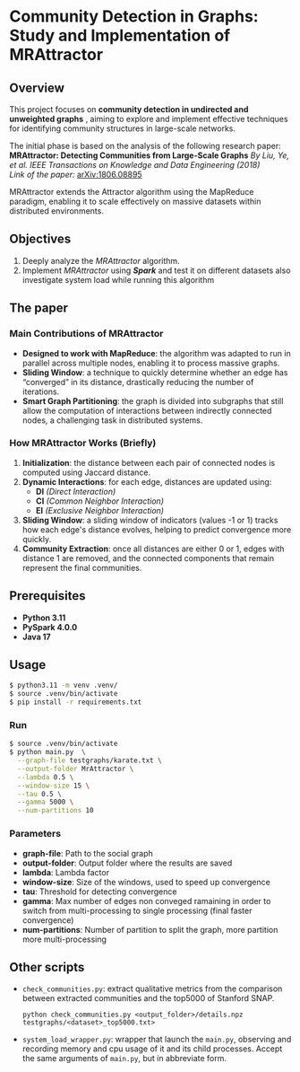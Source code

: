 # Community Detection in Graphs: Study and Implementation of MRAttractor

## Overview

This project focuses on **community detection in undirected and unweighted graphs** , aiming to explore and implement effective techniques for identifying community structures in large-scale networks.

The initial phase is based on the analysis of the following research paper:  
**MRAttractor: Detecting Communities from Large-Scale Graphs**
*By Liu, Ye, et al.*
*IEEE Transactions on Knowledge and Data Engineering (2018)*  
*Link of the paper:* [arXiv:1806.08895](https://arxiv.org/abs/1806.08895)

MRAttractor extends the Attractor algorithm using the MapReduce paradigm, enabling it to scale effectively on massive datasets within distributed environments.

## Objectives

1. Deeply analyze the *MRAttractor* algorithm.  
2. Implement *MRAttractor* using ***Spark*** and test it on different datasets also investigate system load while running this algorithm

## The paper
### Main Contributions of MRAttractor

- **Designed to work with MapReduce**: the algorithm was adapted to run in parallel across multiple nodes, enabling it to process massive graphs.  
- **Sliding Window**: a technique to quickly determine whether an edge has “converged” in its distance, drastically reducing the number of iterations.  
- **Smart Graph Partitioning**: the graph is divided into subgraphs that still allow the computation of interactions between indirectly connected nodes, a challenging task in distributed systems.  

### How MRAttractor Works (Briefly)

1. **Initialization**: the distance between each pair of connected nodes is computed using Jaccard distance.  
2. **Dynamic Interactions**: for each edge, distances are updated using:  
    - **DI** *(Direct Interaction)*  
    - **CI** *(Common Neighbor Interaction)*  
    - **EI** *(Exclusive Neighbor Interaction)*  
3. **Sliding Window**: a sliding window of indicators (values -1 or 1) tracks how each edge's distance evolves, helping to predict convergence more quickly.  
4. **Community Extraction**: once all distances are either 0 or 1, edges with distance 1 are removed, and the connected components that remain represent the final communities.  

## Prerequisites  

- **Python 3.11**
- **PySpark 4.0.0**
- **Java 17**

## Usage

```bash
$ python3.11 -m venv .venv/
$ source .venv/bin/activate
$ pip install -r requirements.txt
```
### Run 

```bash
$ source .venv/bin/activate
$ python main.py  \
  --graph-file testgraphs/karate.txt \
  --output-folder MrAttractor \
  --lambda 0.5 \
  --window-size 15 \
  --tau 0.5 \
  --gamma 5000 \
  --num-partitions 10
```

### Parameters

- **graph-file**: Path to the social graph
- **output-folder**: Output folder where the results are saved
- **lambda**: Lambda factor
- **window-size**: Size of the windows, used to speed up convergence
- **tau**: Threshold for detecting convergence
- **gamma**: Max number of edges non conveged ramaining in order to switch from multi-processing to single processing (final faster convergence)
- **num-partitions**: Number of partition to split the graph, more partition more multi-processing

## Other scripts

- `check_communities.py`: extract qualitative metrics from the comparison between extracted communities and the top5000 of Stanford SNAP.
  ``` 
  python check_communities.py <output_folder>/details.npz testgraphs/<dataset>_top5000.txt>
  ``` 
- `system_load_wrapper.py`: wrapper that launch the `main.py`, observing and recording memory and cpu usage of it and its child processes. Accept the same arguments of `main.py`, but in abbreviate form.